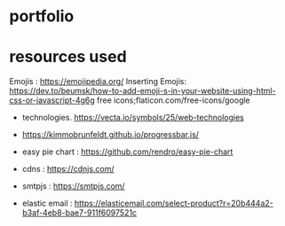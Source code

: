 # portfolio

# resources used
Emojis : https://emojipedia.org/
Inserting Emojis: https://dev.to/beumsk/how-to-add-emoji-s-in-your-website-using-html-css-or-javascript-4g6g
free icons;flaticon.com/free-icons/google

 * technologies. https://vecta.io/symbols/25/web-technologies

* https://kimmobrunfeldt.github.io/progressbar.js/

* easy pie chart : https://github.com/rendro/easy-pie-chart

* cdns : https://cdnjs.com/
* smtpjs : https://smtpjs.com/
* elastic email : https://elasticemail.com/select-product?r=20b444a2-b3af-4eb8-bae7-911f6097521c




